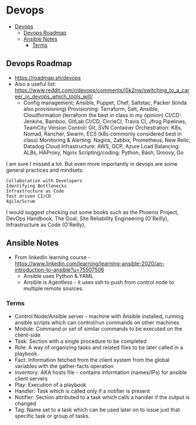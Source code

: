 # Devops

- [Devops](#devops)
  - [Devops Roadmap](#devops-roadmap)
  - [Ansible Notes](#ansible-notes)
    - [Terms](#terms)

## Devops Roadmap

- <https://roadmap.sh/devops>
- Also a useful list: <https://www.reddit.com/r/devops/comments/j5k2nw/switching_to_a_career_in_devops_which_tools_will/>
  - Config management; Ansible, Puppet, Chef, Saltstac, Packer (kinda also provisioning)
    Provisioning: Terraform, Salt, Ansible, Cloudformation (terraform the best in class in my opinion)
    CI/CD: Jenkins, Bamboo, GitLab CI/CD, CircleCI, Travis CI, Jfrog Pipelines, TeamCity
    Version Control: Git, SVN
    Container Orchestration: K8s, Nomad, Rancher, Swarm, ECS (k8s commonly considered best in class)
    Monitoring & Alerting: Nagios, Zabbix, Prometheus, New Relic, Datadog
    Cloud Infrastructure: AWS, GCP, Azure
    Load Balancing: ALBs, HAProxy, Nginx
    Scripting/coding: Python, Bash, Groovy, Go

I am sure I missed a lot. But even more importantly in devops are some general practices and mindsets:

    Collaboration with Developers
    Identifying Bottlenecks
    Infrastructure as Code
    Test driven CI/CD
    Agile/Scrum

I would suggest checking out some books such as the Phoenix Project, DevOps Handbook, The Goal, Site Reliability Engineering (O'Reilly), Infrastructure as Code (O'Reilly),


## Ansible Notes

- From linkedIn learning course - <https://www.linkedin.com/learning/learning-ansible-2020/an-introduction-to-ansible?u=75507506>
  - Ansible uses Python & YAML
  - Ansible is Agentless - it uses ssh to push from control node to multiple remote sources.

### Terms

- Control Node/Ansible server - machine with Ansible installed, running ansible scripts which can control/run commands on other machines
- Module: Command or set of similar commands to be executed on the client-side
- Task: Section with a single procedure to be completed
- Role: A way of organizing tasks and related files to be later called in a playbook
- Fact: Information fetched from the client system from the global variables with the gather-facts operation
- Inventory: AKA hosts file - contains information (names/IPs) for ansible client servers
- Play: Execution of a playbook
- Handler: Task which is called only if a notifier is present
- Notifier: Section attributed to a task which calls a handler if the output is changed
- Tag: Name set to a task which can be used later on to issue just that specific task or group of tasks.
